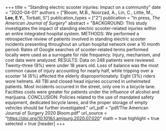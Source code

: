 +++
title = "Standing electric scooter injuries: Impact on a community"
date = "2020-04-01"
authors = ["Bloom, M.B., Noorzad, A., Lin, C., Little, M., **Lee, E.Y.**, Torbati, S"]
publication_types = ["2"]
publication = "In press, *The American Journal of Surgery*"
abstract = "BACKGROUND: This study investigates the impact of standing electric scooter-related injuries within an entire integrated hospital system. METHODS: We performed a retrospective review of patients involved in standing electric scooter incidents presenting throughout an urban hospital network over a 10 month period. Rates of Google searches of scooter-related terms performed locally were used as a surrogate for ride frequency. Injury, mechanism, and cost data were analyzed. RESULTS: Data on 248 patients were reviewed. Twenty-three (9%) were under 18 years old. Loss of balance was the most common cause of injury accounting for nearly half, while tripping over a scooter 14 (6%) affected the elderly disproportionately. Eight (3%) riders wore helmets. All TBI and closed head injuries occurred in unhelmeted patients. Most incidents occurred in the street, only one in a bicycle lane. Facilities costs were greater for patients under the influence of alcohol and marijuana. CONCLUSION: Policies related to the use of mandated safety equipment, dedicated bicycle lanes, and the proper storage of empty vehicles should be further investigated."
url_pdf = "pdf/The American Journal of Surgery 2020 Bloom.pdf"
url_source = "https://doi.org/10.1016/j.amjsurg.2020.07.020"
math = true
highlight = true
selected = true
[header]
+++

